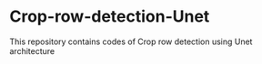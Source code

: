 # Crop-row-detection-Unet
This repository contains codes of Crop row detection using Unet architecture
